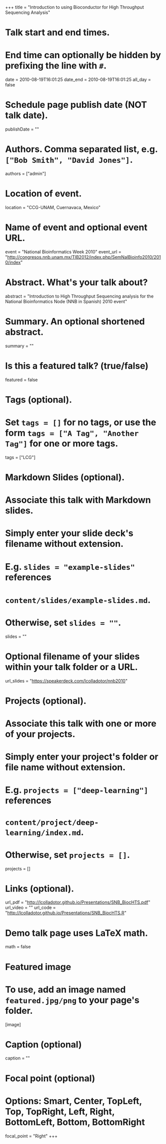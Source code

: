 +++
title = "Introduction to using Bioconductor for High Throughput Sequencing Analysis"

# Talk start and end times.
#   End time can optionally be hidden by prefixing the line with `#`.
date = 2010-08-19T16:01:25
date_end = 2010-08-19T16:01:25
all_day = false

# Schedule page publish date (NOT talk date).
publishDate = ""

# Authors. Comma separated list, e.g. `["Bob Smith", "David Jones"]`.
authors = ["admin"]

# Location of event.
location = "CCG-UNAM, Cuernavaca, Mexico"

# Name of event and optional event URL.
event = "National Bioinformatics Week 2010"
event_url = "http://congresos.nnb.unam.mx/TIB2012/index.php/SemNalBioinfo2010/2010/index"

# Abstract. What's your talk about?
abstract = "Introduction to High Throughput Sequencing analysis for the National Bioinformatics Node (NNB in Spanish) 2010 event"

# Summary. An optional shortened abstract.
summary = ""

# Is this a featured talk? (true/false)
featured = false

# Tags (optional).
#   Set `tags = []` for no tags, or use the form `tags = ["A Tag", "Another Tag"]` for one or more tags.
tags = ["LCG"]

# Markdown Slides (optional).
#   Associate this talk with Markdown slides.
#   Simply enter your slide deck's filename without extension.
#   E.g. `slides = "example-slides"` references 
#   `content/slides/example-slides.md`.
#   Otherwise, set `slides = ""`.
slides = ""

# Optional filename of your slides within your talk folder or a URL.
url_slides = "https://speakerdeck.com/lcolladotor/nnb2010"

# Projects (optional).
#   Associate this talk with one or more of your projects.
#   Simply enter your project's folder or file name without extension.
#   E.g. `projects = ["deep-learning"]` references 
#   `content/project/deep-learning/index.md`.
#   Otherwise, set `projects = []`.
projects = []

# Links (optional).
url_pdf = "http://lcolladotor.github.io/Presentations/SNB_BiocHTS.pdf"
url_video = ""
url_code = "http://lcolladotor.github.io/Presentations/SNB_BiocHTS.R"

# Demo talk page uses LaTeX math.
math = false

# Featured image
# To use, add an image named `featured.jpg/png` to your page's folder. 
[image]
  # Caption (optional)
  caption = ""

  # Focal point (optional)
  # Options: Smart, Center, TopLeft, Top, TopRight, Left, Right, BottomLeft, Bottom, BottomRight
  focal_point = "Right"
+++

<script async class="speakerdeck-embed" data-id="40788fe5d7554eb593cc6d1d938d7781" data-ratio="1.33333333333333" src="//speakerdeck.com/assets/embed.js"></script>

<!--

{{% alert note %}}
Click on the **Slides** button above to view the built-in slides feature.
{{% /alert %}}


Slides can be added in a few ways:

- **Create** slides using Academic's *Slides* feature and link using `url_slides` parameter in the front matter of the talk file
- **Upload** an existing slide deck to `static/` and link using `url_slides` parameter in the front matter of the talk file
- **Embed** your slides (e.g. Google Slides) or presentation video on this page using [shortcodes](https://sourcethemes.com/academic/docs/writing-markdown-latex/).

Further talk details can easily be added to this page using *Markdown* and $\rm \LaTeX$ math code.

-->

